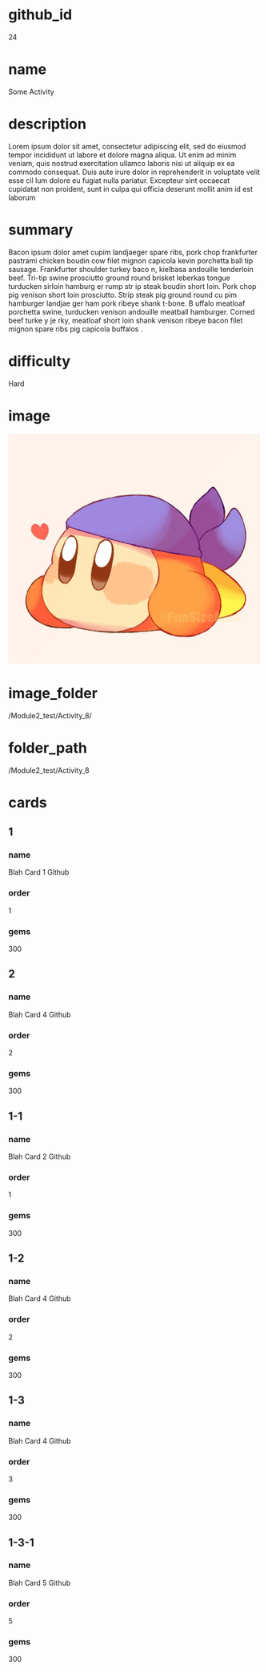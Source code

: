 # github_id
24

# name
Some Activity

# description
Lorem ipsum dolor sit amet, consectetur adipiscing elit, sed do eiusmod tempor incididunt ut labore et dolore magna aliqua. Ut enim ad minim veniam, quis nostrud exercitation ullamco laboris nisi ut aliquip ex ea commodo consequat. Duis aute irure dolor in reprehenderit in voluptate velit esse cil lum dolore eu fugiat nulla pariatur. Excepteur sint occaecat cupidatat non proident, sunt in culpa qui officia deserunt mollit anim id est laborum 
  
# summary
Bacon ipsum dolor amet cupim landjaeger spare ribs, pork chop frankfurter pastrami chicken boudin cow filet mignon capicola kevin porchetta ball tip sausage. Frankfurter shoulder turkey baco n, kielbasa andouille tenderloin beef. Tri-tip swine prosciutto ground round brisket leberkas tongue turducken sirloin hamburg er rump  str    ip steak boudin short loin. Pork chop pig venison short loin prosciutto. Strip steak pig ground round cu pim hamburger landjae  ger ham pork ribeye  shank t-bone. B uffalo meatloaf porchetta swine, turducken venison andouille meatball hamburger. Corned beef turke y je rky, meatloaf  short loin shank venison ribeye bacon filet mignon spare ribs pig capicola buffalos .

# difficulty
Hard

# image
![bandanna](images/bandanna.jpg)

# image_folder
/Module2_test/Activity_8/

# folder_path
/Module2_test/Activity_8

# cards
 
## 1

### name
Blah Card 1 Github

### order
1 

### gems
300

## 2

### name
Blah Card 4 Github

### order
2

### gems
300

## 1-1

### name
Blah Card 2 Github

### order
1

### gems
300

## 1-2

### name
Blah Card 4 Github

### order
2

### gems
300

## 1-3

### name
Blah Card 4 Github

### order
3

### gems
300

## 1-3-1

### name
Blah Card 5 Github

### order
5

### gems
300

